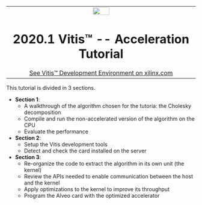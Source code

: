 <table width="100%">
 <tr width="100%">
    <td align="center"><img src="https://www.xilinx.com/content/dam/xilinx/imgs/press/media-kits/corporate/xilinx-logo.png" width="30%"/><h1>2020.1 Vitis™ -- Acceleration Tutorial</h1>
    <a href="https://www.xilinx.com/products/design-tools/vitis.html">See Vitis™ Development Environment on xilinx.com</a>
    </td>
 </tr>
</table>

This tutorial is divided in 3 sections.
* **Section 1**:
  + A walkthrough of the algorithm chosen for the tutoria: the Cholesky decomposition 
  + Compile and run the non-accelerated version of the algorithm on the CPU
  + Evaluate the performance
* **Section 2**:
  + Setup the Vitis development tools
  + Detect and check the card installed on the server 
* **Section 3**:
  + Re-organize the code to extract the algorithm in its own unit (the kernel)
  + Review the APIs needed to enable communication between the host and the kernel
  + Apply optimizations to the kernel to improve its throughput
  + Program the Alveo card with the optimized accelerator
